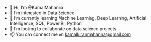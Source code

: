 - 👋 Hi, I’m @KamalMahanna
- 👀 I’m interested in Data Science
- 🌱 I’m currently learning Machine Learning, Deep Learning, Artificial Intelligence, SQL, Power BI, Python
- 💞️ I’m looking to collaborate on data science projects
- 📫 You can connect me on kamalkiranmahanna@gmail.com
